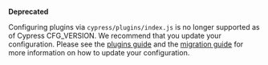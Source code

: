 <Alert type="warning">

<strong class="alert-header"><Icon name="exclamation-triangle"></Icon>
Deprecated</strong>

Configuring plugins via `cypress/plugins/index.js` is no longer supported as of
Cypress CFG_VERSION. We recommend that you update your configuration. Please see
the [plugins guide](/guides/tooling/plugins-guide) and the
[migration guide](/guides/references/migration-guide) for more information on
how to update your configuration.

</Alert>
